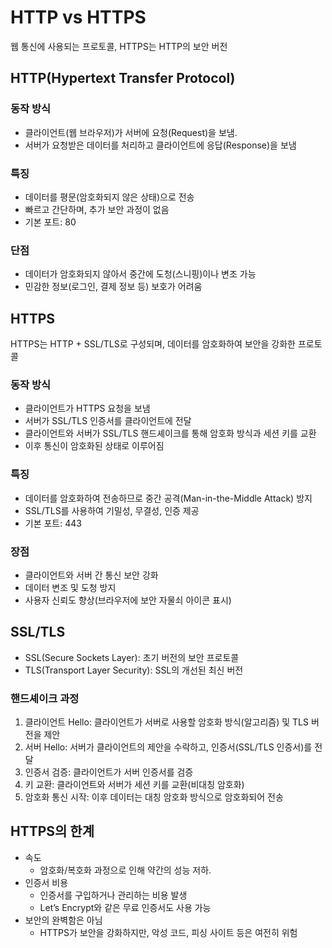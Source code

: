 # HTTP vs HTTPS

웹 통신에 사용되는 프로토콜, HTTPS는 HTTP의 보안 버전

## HTTP(Hypertext Transfer Protocol)

### 동작 방식

- 클라이언트(웹 브라우저)가 서버에 요청(Request)을 보냄.
- 서버가 요청받은 데이터를 처리하고 클라이언트에 응답(Response)을 보냄

### 특징

- 데이터를 평문(암호화되지 않은 상태)으로 전송
- 빠르고 간단하며, 추가 보안 과정이 없음
- 기본 포트: 80

### 단점

- 데이터가 암호화되지 않아서 중간에 도청(스니핑)이나 변조 가능
- 민감한 정보(로그인, 결제 정보 등) 보호가 어려움

## HTTPS

HTTPS는 HTTP + SSL/TLS로 구성되며, 데이터를 암호화하여 보안을 강화한 프로토콜

### 동작 방식

- 클라이언트가 HTTPS 요청을 보냄
- 서버가 SSL/TLS 인증서를 클라이언트에 전달
- 클라이언트와 서버가 SSL/TLS 핸드셰이크를 통해 암호화 방식과 세션 키를 교환
- 이후 통신이 암호화된 상태로 이루어짐

### 특징

- 데이터를 암호화하여 전송하므로 중간 공격(Man-in-the-Middle Attack) 방지
- SSL/TLS를 사용하여 기밀성, 무결성, 인증 제공
- 기본 포트: 443

### 장점

- 클라이언트와 서버 간 통신 보안 강화
- 데이터 변조 및 도청 방지
- 사용자 신뢰도 향상(브라우저에 보안 자물쇠 아이콘 표시)

## SSL/TLS

- SSL(Secure Sockets Layer): 초기 버전의 보안 프로토콜
- TLS(Transport Layer Security): SSL의 개선된 최신 버전

### 핸드셰이크 과정

1. 클라이언트 Hello: 클라이언트가 서버로 사용할 암호화 방식(알고리즘) 및 TLS 버전을 제안
2. 서버 Hello: 서버가 클라이언트의 제안을 수락하고, 인증서(SSL/TLS 인증서)를 전달
3. 인증서 검증: 클라이언트가 서버 인증서를 검증
4. 키 교환: 클라이언트와 서버가 세션 키를 교환(비대칭 암호화)
5. 암호화 통신 시작: 이후 데이터는 대칭 암호화 방식으로 암호화되어 전송

## HTTPS의 한계

- 속도
  - 암호화/복호화 과정으로 인해 약간의 성능 저하.
- 인증서 비용
  - 인증서를 구입하거나 관리하는 비용 발생
  - Let’s Encrypt와 같은 무료 인증서도 사용 가능
- 보안의 완벽함은 아님
  - HTTPS가 보안을 강화하지만, 악성 코드, 피싱 사이트 등은 여전히 위험
